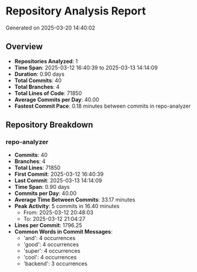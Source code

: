 # Repository Analysis Report

Generated on 2025-03-20 14:40:02

## Overview

- **Repositories Analyzed**: 1
- **Time Span**: 2025-03-12 16:40:39 to 2025-03-13 14:14:09
- **Duration**: 0.90 days
- **Total Commits**: 40
- **Total Branches**: 4
- **Total Lines of Code**: 71850
- **Average Commits per Day**: 40.00
- **Fastest Commit Pace**: 0.18 minutes between commits in repo-analyzer


## Repository Breakdown

### repo-analyzer

- **Commits**: 40
- **Branches**: 4
- **Total Lines**: 71850
- **First Commit**: 2025-03-12 16:40:39
- **Last Commit**: 2025-03-13 14:14:09
- **Time Span**: 0.90 days
- **Commits per Day**: 40.00
- **Average Time Between Commits**: 33.17 minutes
- **Peak Activity**: 5 commits in 16.40 minutes
  - From: 2025-03-12 20:48:03
  - To: 2025-03-12 21:04:27
- **Lines per Commit**: 1796.25
- **Common Words in Commit Messages**:
  - 'and': 4 occurrences
  - 'good': 4 occurrences
  - 'super': 4 occurrences
  - 'cool': 4 occurrences
  - 'backend': 3 occurrences

